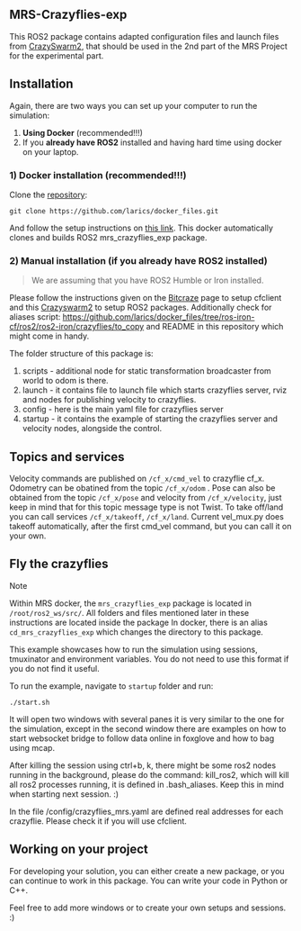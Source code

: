 ## MRS-Crazyflies-exp
This ROS2 package contains adapted configuration files and launch files from [CrazySwarm2](https://github.com/IMRCLab/crazyswarm2), that should be used in the 2nd part of the MRS Project for the experimental part.

## Installation

Again, there are two ways you can set up your computer to run the simulation:
1. **Using Docker** (recommended!!!)
2. If you **already have ROS2** installed and having hard time using docker on your laptop.

### 1) Docker installation (recommended!!!)

Clone the [repository](https://github.com/larics/docker_files/tree/master/ros2/ros2-iron/crazyflies-real-world):
```
git clone https://github.com/larics/docker_files.git
```
And follow the setup instructions  on [this link](https://github.com/larics/docker_files/tree/master/ros2/ros2-iron/crazyflies-real-world). This docker automatically clones and builds ROS2 mrs_crazyflies_exp package.

### 2) Manual installation (if you already have ROS2 installed)
> We are assuming that you have ROS2 Humble or Iron installed.

Please follow the instructions given on the [Bitcraze](https://www.bitcraze.io/documentation/tutorials/getting-started-with-crazyflie-2-x/#inst-comp) page to setup cfclient and  this [Crazyswarm2](https://github.com/IMRCLab/crazyswarm2) to setup ROS2 packages. Additionally check for aliases script: https://github.com/larics/docker_files/tree/ros-iron-cf/ros2/ros2-iron/crazyflies/to_copy and README in this repository which might come in handy.

The folder structure of this package is:
1. scripts - additional node for static transformation broadcaster from world to odom is there. 
2. launch -  it contains file to launch file which starts crazyflies server, rviz and nodes for publishing velocity to crazyflies.
3. config - here is the main yaml file for crazyflies server
4. startup - it contains the example of starting the crazyflies server and velocity nodes, alongside the control.

## Topics and services

Velocity commands are published on `/cf_x/cmd_vel` to crazyflie cf_x. Odometry can be obatined from the topic `/cf_x/odom` . Pose can also be obtained from the topic `/cf_x/pose` and velocity from `/cf_x/velocity`, just keep in mind that for this topic message type is not Twist. 
To take off/land you can call services  `/cf_x/takeoff`, `/cf_x/land`. Current vel_mux.py does takeoff automatically, after the first cmd_vel command, but you can call it on your own. 


## Fly the crazyflies
> [!NOTE]
> Within MRS docker, the `mrs_crazyflies_exp` package is located in `/root/ros2_ws/src/`. All folders and files mentioned later in these instructions are located inside the package In docker, there is an alias `cd_mrs_crazyflies_exp` which changes the directory to this package.

This example showcases how to run the simulation using sessions, tmuxinator and environment variables. You do not need to use this format if you do not find it useful.

To run the example, navigate to `startup` folder and run:
```
./start.sh
```
It will open two windows with several panes it is very similar to the one for the simulation, except in the second window there are examples on how to start websocket bridge to follow data online in foxglove and how to bag using mcap.

After killing the session using ctrl+b, k, there might be some ros2 nodes running in the background, please do the command: kill_ros2, which will kill all ros2 processes running, it is defined in .bash_aliases. Keep this in mind when starting next session. :)

In the file /config/crazyflies_mrs.yaml are defined real addresses for each crazyflie. Please check it if you will use cfclient.

## Working on your project

For developing your solution, you can either create a new package, or you can continue to work in this package. You can write your code in Python or C++.

Feel free to add more windows or to create your own setups and sessions. :)


